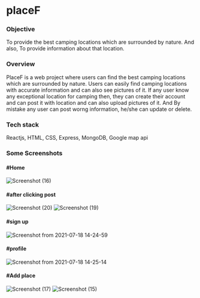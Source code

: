 # placeF

### Objective
To provide the best camping locations which are surrounded by nature. And also, To provide information 
about that location.


### Overview
PlaceF is a web project where users can find the best camping locations which are surrounded by nature. Users can easily find camping locations 
with accurate information and can also see pictures of it. If any user know any exceptional location for camping then, they can create their account and can post 
it with location and can also upload pictures of it. And By mistake any user can post worng information, he/she can update or delete.

### Tech stack
Reactjs, HTML, CSS, Express, MongoDB, Google map api

### Some Screenshots

#### #Home
![Screenshot (16)](https://user-images.githubusercontent.com/52958581/137092911-edf0243a-ae98-4326-bb8d-b4325db33cad.png)


#### #after clicking post
![Screenshot (20)](https://user-images.githubusercontent.com/52958581/137093863-ded3ea2a-311a-44a1-9d1f-59ec126bb4eb.png)
![Screenshot (19)](https://user-images.githubusercontent.com/52958581/137093937-84b3f088-0d0d-41ce-8df3-32dfc8b1d27a.png)

#### #sign up
![Screenshot from 2021-07-18 14-24-59](https://user-images.githubusercontent.com/52958581/126114401-3c9d0e4b-a0c2-4e9e-b6a3-35caac140614.png)


#### #profile
![Screenshot from 2021-07-18 14-25-14](https://user-images.githubusercontent.com/52958581/126114659-b018bbef-02d3-42cb-9c35-732e6c177227.png)

#### #Add place
![Screenshot (17)](https://user-images.githubusercontent.com/52958581/137094039-eca6610e-646f-41e0-a547-7dbd0ef6db6e.png)
![Screenshot (15)](https://user-images.githubusercontent.com/52958581/137094116-0744a5e0-e5aa-490d-b1aa-b5ecf5dd02f8.png)
